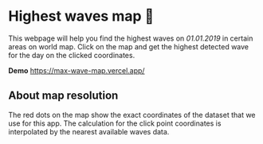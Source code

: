 # Highest waves map 🌊


This webpage will help you find the highest waves on *01.01.2019* in certain areas on world map. Click on the map and get the highest detected wave for the day on the clicked coordinates.

__Demo__ https://max-wave-map.vercel.app/

## About map resolution

The red dots on the map show the exact coordinates of the dataset that we use for this app. The calculation for the click point coordinates is interpolated by the nearest available waves data.

